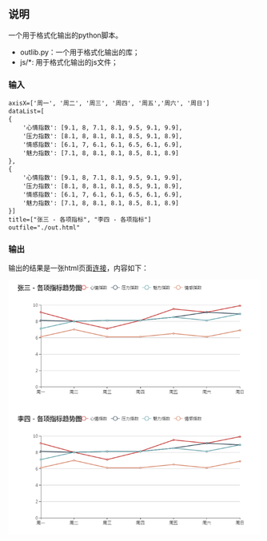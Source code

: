 ## 说明

一个用于格式化输出的python脚本。

- outlib.py：一个用于格式化输出的库；
- js/*: 用于格式化输出的js文件；


### 输入

```
axisX=['周一', '周二', '周三', '周四', '周五','周六', '周日']
dataList=[
{
    '心情指数': [9.1, 8, 7.1, 8.1, 9.5, 9.1, 9.9],
    '压力指数': [8.1, 8, 8.1, 8.1, 8.5, 9.1, 8.9],
    '情感指数': [6.1, 7, 6.1, 6.1, 6.5, 6.1, 6.9],
    '魅力指数': [7.1, 8, 8.1, 8.1, 8.5, 8.1, 8.9]
},
{
    '心情指数': [9.1, 8, 7.1, 8.1, 9.5, 9.1, 9.9],
    '压力指数': [8.1, 8, 8.1, 8.1, 8.5, 9.1, 8.9],
    '情感指数': [6.1, 7, 6.1, 6.1, 6.5, 6.1, 6.9],
    '魅力指数': [7.1, 8, 8.1, 8.1, 8.5, 8.1, 8.9]
}]
title=["张三 - 各项指标", "李四 - 各项指标"]
outfile="./out.html"
```




### 输出

输出的结果是一张html页面[连接](http://www.csuldw.com/WorkUtils/show/out.html)，内容如下：


![](./data_visulization.png)





